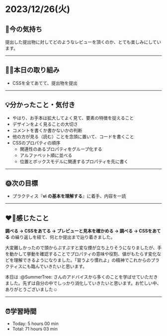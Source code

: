 # 2023/12/26(火)
## 🕺今の気持ち
提出した提出物に対してどのようなレビューを頂くのか、とても楽しみにしています。

---

## ✍🏻本日の取り組み
- CSSを全てあてて、提出物を提出
---

## 💡分かったこと・気付き
- やはり、お手本は拡大してよく見て、要素の特徴を捉えること
- デザインをよく見ることの大切さ
- コメントを書くか書かないかの判断
- 他の方が見る（読む）ことを念頭に置いて、コードを書くこと
- CSSのプロパティの順序
  - 関連性のあるプロパティをグループ化する
  - アルファベット順に並べる
  - 位置とボックスモデルに関連するプロパティを先に書く
---

## 🌞次の目標
- プラクティス『**vi の基本を理解する**』に着手、内容を一読
---

## ❤️‍🔥感じたこと
**調べる → CSSをあてる → プレビューと見本を確かめる → 調べる → CSSをあてる** の繰り返しを経て、何とか提出まで辿り着きました。

大変難しかったので頭からぷすぷすと変な煙が立ち上りそうになりましたが、手を動かして挙動を確認することでプロパティの意味や役割、値がもたらす変化などを理解できるようになりました。「習うより慣れよ」の精神でこれからのプラクティスにも臨んでいきたいと思います。

本日は :@SummerTree: さんのアドバイスから多くのことを学ばせていただきました。先ずは自分の中でしっかり消化していきたいと思います。お忙しい中、ありがとうございました☺️

---

## ⏰学習時間
- Today: 5 hours 00 min
- Total: 71 hours 03 min
